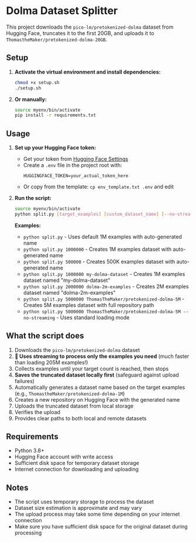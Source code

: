 # Dolma Dataset Splitter

This project downloads the `pico-lm/pretokenized-dolma` dataset from Hugging Face, truncates it to the first 20GB, and uploads it to `ThomastheMaker/pretokenized-dolma-20GB`.

## Setup

1. **Activate the virtual environment and install dependencies:**
   ```bash
   chmod +x setup.sh
   ./setup.sh
   ```

2. **Or manually:**
   ```bash
   source myenv/bin/activate
   pip install -r requirements.txt
   ```

## Usage

1. **Set up your Hugging Face token:**
   - Get your token from [Hugging Face Settings](https://huggingface.co/settings/tokens)
   - Create a `.env` file in the project root with:
     ```
     HUGGINGFACE_TOKEN=your_actual_token_here
     ```
   - Or copy from the template: `cp env_template.txt .env` and edit

2. **Run the script:**
   ```bash
   source myenv/bin/activate
   python split.py [target_examples] [custom_dataset_name] [--no-streaming]
   ```

   **Examples:**
   - `python split.py` - Uses default 1M examples with auto-generated name
   - `python split.py 1000000` - Creates 1M examples dataset with auto-generated name
   - `python split.py 500000` - Creates 500K examples dataset with auto-generated name
   - `python split.py 1000000 my-dolma-dataset` - Creates 1M examples dataset named "my-dolma-dataset"
   - `python split.py 2000000 dolma-2m-examples` - Creates 2M examples dataset named "dolma-2m-examples"
   - `python split.py 5000000 ThomasTheMaker/pretokenized-dolma-5M` - Creates 5M examples dataset with full repository path
   - `python split.py 5000000 ThomasTheMaker/pretokenized-dolma-5M --no-streaming` - Uses standard loading mode

## What the script does

1. Downloads the `pico-lm/pretokenized-dolma` dataset
2. **🚀 Uses streaming to process only the examples you need** (much faster than loading 205M examples!)
3. Collects examples until your target count is reached, then stops
4. **Saves the truncated dataset locally first** (safeguard against upload failures)
5. Automatically generates a dataset name based on the target examples (e.g., `ThomastheMaker/pretokenized-dolma-1M`)
6. Creates a new repository on Hugging Face with the generated name
7. Uploads the truncated dataset from local storage
8. Verifies the upload
9. Provides clear paths to both local and remote datasets

## Requirements

- Python 3.8+
- Hugging Face account with write access
- Sufficient disk space for temporary dataset storage
- Internet connection for downloading and uploading

## Notes

- The script uses temporary storage to process the dataset
- Dataset size estimation is approximate and may vary
- The upload process may take some time depending on your internet connection
- Make sure you have sufficient disk space for the original dataset during processing
